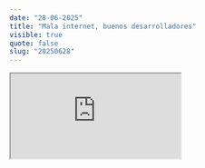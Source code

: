 ```yaml
---
date: "28-06-2025"
title: "Mala internet, buenos desarrolladores"
visible: true
quote: false
slug: "20250628"
---
```


<iframe src="https://www.youtube.com/embed/2ocijchZXWY" allowfullscreen></iframe>